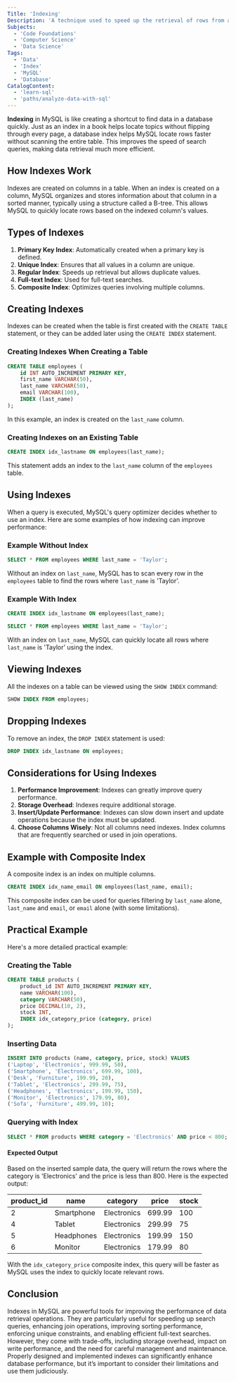 ```yaml
---
Title: 'Indexing'
Description: 'A technique used to speed up the retrieval of rows from a database table.'
Subjects:
  - 'Code Foundations'
  - 'Computer Science'
  - 'Data Science'
Tags:
  - 'Data'
  - 'Index'
  - 'MySQL'
  - 'Database'
CatalogContent:
  - 'learn-sql'
  - 'paths/analyze-data-with-sql'
---
```


**Indexing** in MySQL is like creating a shortcut to find data in a database quickly. Just as an index in a book helps locate topics without flipping through every page, a database index helps MySQL locate rows faster without scanning the entire table. This improves the speed of search queries, making data retrieval much more efficient.

## How Indexes Work

Indexes are created on columns in a table. When an index is created on a column, MySQL organizes and stores information about that column in a sorted manner, typically using a structure called a B-tree. This allows MySQL to quickly locate rows based on the indexed column's values.

## Types of Indexes

1. **Primary Key Index**: Automatically created when a primary key is defined.
2. **Unique Index**: Ensures that all values in a column are unique.
3. **Regular Index**: Speeds up retrieval but allows duplicate values.
4. **Full-text Index**: Used for full-text searches.
5. **Composite Index**: Optimizes queries involving multiple columns.

## Creating Indexes

Indexes can be created when the table is first created with the `CREATE TABLE` statement, or they can be added later using the `CREATE INDEX` statement.

### Creating Indexes When Creating a Table

```sql
CREATE TABLE employees (
    id INT AUTO_INCREMENT PRIMARY KEY,
    first_name VARCHAR(50),
    last_name VARCHAR(50),
    email VARCHAR(100),
    INDEX (last_name)
);
```

In this example, an index is created on the `last_name` column.

### Creating Indexes on an Existing Table

```sql
CREATE INDEX idx_lastname ON employees(last_name);
```

This statement adds an index to the `last_name` column of the `employees` table.

## Using Indexes

When a query is executed, MySQL's query optimizer decides whether to use an index. Here are some examples of how indexing can improve performance:

### Example Without Index

```sql
SELECT * FROM employees WHERE last_name = 'Taylor';
```

Without an index on `last_name`, MySQL has to scan every row in the `employees` table to find the rows where `last_name` is 'Taylor'.

### Example With Index

```sql
CREATE INDEX idx_lastname ON employees(last_name);

SELECT * FROM employees WHERE last_name = 'Taylor';
```

With an index on `last_name`, MySQL can quickly locate all rows where `last_name` is 'Taylor' using the index.

## Viewing Indexes

All the indexes on a table can be viewed using the `SHOW INDEX` command:

```sql
SHOW INDEX FROM employees;
```

## Dropping Indexes

To remove an index, the `DROP INDEX` statement is used:

```sql
DROP INDEX idx_lastname ON employees;
```

## Considerations for Using Indexes

1. **Performance Improvement**: Indexes can greatly improve query performance.
2. **Storage Overhead**: Indexes require additional storage.
3. **Insert/Update Performance**: Indexes can slow down insert and update operations because the index must be updated.
4. **Choose Columns Wisely**: Not all columns need indexes. Index columns that are frequently searched or used in join operations.

## Example with Composite Index

A composite index is an index on multiple columns.

```sql
CREATE INDEX idx_name_email ON employees(last_name, email);
```

This composite index can be used for queries filtering by `last_name` alone, `last_name` and `email`, or `email` alone (with some limitations).

## Practical Example

Here's a more detailed practical example:

### Creating the Table

```sql
CREATE TABLE products (
    product_id INT AUTO_INCREMENT PRIMARY KEY,
    name VARCHAR(100),
    category VARCHAR(50),
    price DECIMAL(10, 2),
    stock INT,
    INDEX idx_category_price (category, price)
);
```

### Inserting Data

```sql
INSERT INTO products (name, category, price, stock) VALUES
('Laptop', 'Electronics', 999.99, 50),
('Smartphone', 'Electronics', 699.99, 100),
('Desk', 'Furniture', 199.99, 20),
('Tablet', 'Electronics', 299.99, 75),
('Headphones', 'Electronics', 199.99, 150),
('Monitor', 'Electronics', 179.99, 80),
('Sofa', 'Furniture', 499.99, 10);
```

### Querying with Index

```sql
SELECT * FROM products WHERE category = 'Electronics' AND price < 800;
```
#### Expected Output

Based on the inserted sample data, the query will return the rows where the category is 'Electronics' and the price is less than 800. Here is the expected output:

| product_id | name       | category    | price  | stock |
|------------|------------|-------------|--------|-------|
| 2          | Smartphone | Electronics | 699.99 | 100   |
| 4          | Tablet     | Electronics | 299.99 | 75    |
| 5          | Headphones | Electronics | 199.99 | 150   |
| 6          | Monitor    | Electronics | 179.99 | 80    |

With the `idx_category_price` composite index, this query will be faster as MySQL uses the index to quickly locate relevant rows.

## Conclusion

Indexes in MySQL are powerful tools for improving the performance of data retrieval operations. They are particularly useful for speeding up search queries, enhancing join operations, improving sorting performance, enforcing unique constraints, and enabling efficient full-text searches. However, they come with trade-offs, including storage overhead, impact on write performance, and the need for careful management and maintenance. Properly designed and implemented indexes can significantly enhance database performance, but it’s important to consider their limitations and use them judiciously.
